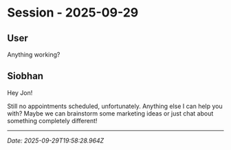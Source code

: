# Session - 2025-09-29

## User
Anything working?

## Siobhan
Hey Jon!

Still no appointments scheduled, unfortunately. Anything else I can help you with? Maybe we can brainstorm some marketing ideas or just chat about something completely different!


---
*Date: 2025-09-29T19:58:28.964Z*